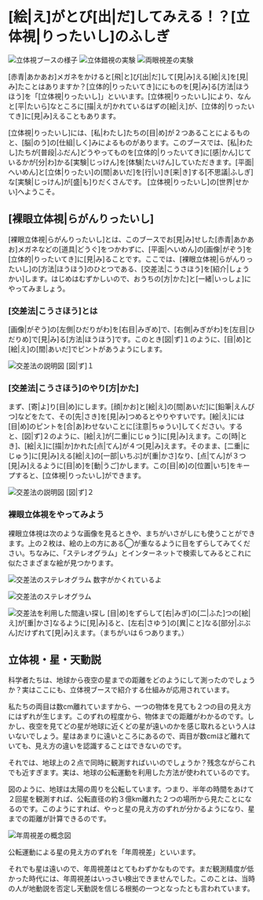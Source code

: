# [絵|え]がとび[出|だ]してみえる！？[立体視|りったいし]のふしぎ
![立体視ブースの様子](/img/rittaishi/top1.jpg)
![立体錯視の実験](/img/rittaishi/top2.jpg)
![両眼視差の実験](/img/rittaishi/top3.jpg)

[赤青|あかあお]メガネをかけると[飛|と]び[出|だ]して[見|み]える[絵|え]を[見|み]たことはありますか？[立体的|りったいてき]ににものを[見|み]る[方法|ほうほう]を「[立体視|りったいし]」といいます。[立体視|りったいし]により、なんと[平|たいら]なところに[描|えが]かれているはずの[絵|え]が、[立体的|りったいてき]に[見|み]えることもあります。

[立体視|りったいし]には、[私|わたし]たちの[目|め]が２つあることによるものと、[脳|のう]の[仕組|しく]みによるものがあります。このブースでは、[私|わたし]たちが[普段|ふだん]どうやってものを[立体的|りったいてき]に[感|かん]じているかが[分|わ]かる[実験|じっけん]を[体験|たいけん]していただきます。[平面|へいめん]と[立体|りったい]の[間|あいだ]を[行|い]き[来|き]する[不思議|ふしぎ]な[実験|じっけん]が[盛|も]りだくさんです。
[立体視|りったいし]の[世界|せかい]へようこそ。

## [裸眼立体視|らがんりったいし]

[裸眼立体視|らがんりったいし]とは、このブースでお[見|み]せした[赤青|あかあお]メガネなどの[道具|どうぐ]をつかわずに、[平面|へいめん]の[画像|がぞう]を[立体的|りったいてき]に[見|み]ることです。ここでは、[裸眼立体視|らがんりったいし]の[方法|ほうほう]のひとつである、[交差法|こうさほう]を[紹介|しょうかい]します。はじめはむずかしいので、おうちの[方|かた]と[一緒|いっしょ]にやってみましょう。

### [交差法|こうさほう]とは

[画像|がぞう]の[左側|ひだりがわ]を[右目|みぎめ]で、[右側|みぎがわ]を[左目|ひだりめ]で[見|み]る[方法|ほうほう]です。このとき[図|ず]１のように、[目|め]と[絵|え]の[間|あいだ]でピントがあうようにします。

![交差法の説明図](/img/rittaishi/image1.png)
[図|ず]１

### [交差法|こうさほう]のやり[方|かた]

まず、[寄|よ]り[目|め]にします。[顔|かお]と[絵|え]の[間|あいだ]に[鉛筆|えんぴつ]などをたて、その[先|さき]を[見|み]つめるとやりやすいです。[絵|え]には[目|め]のピントを[合|あ]わせないことに[注意|ちゅうい]してください。すると、[図|ず]２のように、[絵|え]が[二重|にじゅう]に[見|み]えます。この[時|とき]、[絵|え]に[描|か]かれた[点|てん]が４つ[見|み]えます。そのまま、[二重|にじゅう]に[見|み]える[絵|え]の[一部|いちぶ]が[重|かさ]なり、[点|てん]が３つ[見|み]えるように[目|め]を[動|うご]かします。この[目|め]の[位置|いち]をキープすると、[立体視|りったいし]ができます。

![交差法の説明図](/img/rittaishi/image2.png)
[図|ず]２

### 裸眼立体視をやってみよう

裸眼立体視は次のような画像を見るときや、まちがいさがしにも使うことができます。上の２枚は、絵の上の方にある◯が重なるように目をずらしてみてください。ちなみに、「ステレオグラム」とインターネットで検索してみるとこれに似たさまざまな絵が見つかります。

![交差法のステレオグラム](/img/rittaishi/image3.png)
数字がかくれているよ

![交差法のステレオグラム](/img/rittaishi/image4.png)

![交差法を利用した間違い探し](/img/rittaishi/image6.png)
[目|め]をずらして[右|みぎ]の[二|ふた]つの[絵|え]が[重|かさ]なるように[見|み]ると、[左右|さゆう]の[異|こと]なる[部分|ぶぶん]だけずれて[見|み]えます。（まちがいは６つあります。）

## 立体視・星・天動説

科学者たちは、地球から夜空の星までの距離をどのようにして測ったのでしょうか？実はここにも、立体視ブースで紹介する仕組みが応用されています。

私たちの両目は数cm離れていますから、一つの物体を見ても２つの目の見え方にはずれが生じます。このずれの程度から、物体までの距離がわかるのです。しかし、夜空を見てどの星が地球に近くどの星が遠いのかを感じ取れるという人はいないでしょう。星はあまりに遠いところにあるので、両目が数cmほど離れていても、見え方の違いを認識することはできないのです。

それでは、地球上の２点で同時に観測すればいいのでしょうか？残念ながらこれでも近すぎます。実は、地球の公転運動を利用した方法が使われているのです。

図のように、地球は太陽の周りを公転しています。つまり、半年の時間をあけて２回星を観測すれば、公転直径の約３億km離れた２つの場所から見たことになるのです。このようにすれば、やっと星の見え方のずれが分かるようになり、星までの距離が計算できるのです。

![年周視差の概念図](/img/rittaishi/image7.png)

公転運動による星の見え方のずれを「年周視差」といいます。

それでも星は遠いので、年周視差はとてもわずかなものです。まだ観測精度が低かった時代には、年周視差はいっさい検出できませんでした。このことは、当時の人が地動説を否定し天動説を信じる根拠の一つとなったとも言われています。